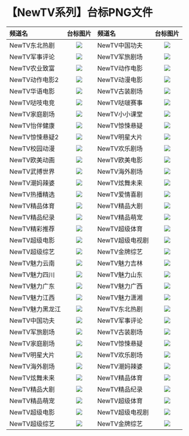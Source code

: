 # 【NewTV系列】台标PNG文件
|频道名|台标图片|频道名|台标图片|
|:---|:---:|:---|:---:|
|NewTV东北热剧|<img src="https://raw.githubusercontent.com/xiaolvdouya/TV-LOGO/refs/heads/main/NewTV%E7%B3%BB%E5%88%97/NewTV东北热剧.png">|NewTV中国功夫|<img src="https://raw.githubusercontent.com/xiaolvdouya/TV-LOGO/refs/heads/main/NewTV%E7%B3%BB%E5%88%97/NewTV中国功夫.png">|
|NewTV军事评论|<img src="https://raw.githubusercontent.com/xiaolvdouya/TV-LOGO/refs/heads/main/NewTV%E7%B3%BB%E5%88%97/NewTV军事评论.png">|NewTV军旅剧场|<img src="https://raw.githubusercontent.com/xiaolvdouya/TV-LOGO/refs/heads/main/NewTV%E7%B3%BB%E5%88%97/NewTV军旅剧场.png">|
|NewTV农业致富|<img src="https://raw.githubusercontent.com/xiaolvdouya/TV-LOGO/refs/heads/main/NewTV%E7%B3%BB%E5%88%97/NewTV农业致富.png">|NewTV动作电影|<img src="https://raw.githubusercontent.com/xiaolvdouya/TV-LOGO/refs/heads/main/NewTV%E7%B3%BB%E5%88%97/NewTV动作电影.png">|
|NewTV动作电影2|<img src="https://raw.githubusercontent.com/xiaolvdouya/TV-LOGO/refs/heads/main/NewTV%E7%B3%BB%E5%88%97/NewTV动作电影2.png">|NewTV动漫电影|<img src="https://raw.githubusercontent.com/xiaolvdouya/TV-LOGO/refs/heads/main/NewTV%E7%B3%BB%E5%88%97/NewTV动漫电影.png">|
|NewTV华语电影|<img src="https://raw.githubusercontent.com/xiaolvdouya/TV-LOGO/refs/heads/main/NewTV%E7%B3%BB%E5%88%97/NewTV华语电影.png">|NewTV古装剧场|<img src="https://raw.githubusercontent.com/xiaolvdouya/TV-LOGO/refs/heads/main/NewTV%E7%B3%BB%E5%88%97/NewTV古装剧场.png">|
|NewTV哒吱电竞|<img src="https://raw.githubusercontent.com/xiaolvdouya/TV-LOGO/refs/heads/main/NewTV%E7%B3%BB%E5%88%97/NewTV哒吱电竞.png">|NewTV哒啵赛事|<img src="https://raw.githubusercontent.com/xiaolvdouya/TV-LOGO/refs/heads/main/NewTV%E7%B3%BB%E5%88%97/NewTV哒啵赛事.png">|
|NewTV家庭剧场|<img src="https://raw.githubusercontent.com/xiaolvdouya/TV-LOGO/refs/heads/main/NewTV%E7%B3%BB%E5%88%97/NewTV家庭剧场.png">|NewTV小小课堂|<img src="https://raw.githubusercontent.com/xiaolvdouya/TV-LOGO/refs/heads/main/NewTV%E7%B3%BB%E5%88%97/NewTV小小课堂.png">|
|NewTV怡伴健康|<img src="https://raw.githubusercontent.com/xiaolvdouya/TV-LOGO/refs/heads/main/NewTV%E7%B3%BB%E5%88%97/NewTV怡伴健康.png">|NewTV惊悚悬疑|<img src="https://raw.githubusercontent.com/xiaolvdouya/TV-LOGO/refs/heads/main/NewTV%E7%B3%BB%E5%88%97/NewTV惊悚悬疑.png">|
|NewTV惊悚悬疑2|<img src="https://raw.githubusercontent.com/xiaolvdouya/TV-LOGO/refs/heads/main/NewTV%E7%B3%BB%E5%88%97/NewTV惊悚悬疑2.png">|NewTV明星大片|<img src="https://raw.githubusercontent.com/xiaolvdouya/TV-LOGO/refs/heads/main/NewTV%E7%B3%BB%E5%88%97/NewTV明星大片.png">|
|NewTV校园动漫|<img src="https://raw.githubusercontent.com/xiaolvdouya/TV-LOGO/refs/heads/main/NewTV%E7%B3%BB%E5%88%97/NewTV校园动漫.png">|NewTV欢乐剧场|<img src="https://raw.githubusercontent.com/xiaolvdouya/TV-LOGO/refs/heads/main/NewTV%E7%B3%BB%E5%88%97/NewTV欢乐剧场.png">|
|NewTV欧美动画|<img src="https://raw.githubusercontent.com/xiaolvdouya/TV-LOGO/refs/heads/main/NewTV%E7%B3%BB%E5%88%97/NewTV欧美动画.png">|NewTV欧美电影|<img src="https://raw.githubusercontent.com/xiaolvdouya/TV-LOGO/refs/heads/main/NewTV%E7%B3%BB%E5%88%97/NewTV欧美电影.png">|
|NewTV武搏世界|<img src="https://raw.githubusercontent.com/xiaolvdouya/TV-LOGO/refs/heads/main/NewTV%E7%B3%BB%E5%88%97/NewTV武搏世界.png">|NewTV海外剧场|<img src="https://raw.githubusercontent.com/xiaolvdouya/TV-LOGO/refs/heads/main/NewTV%E7%B3%BB%E5%88%97/NewTV海外剧场.png">|
|NewTV潮妈辣婆|<img src="https://raw.githubusercontent.com/xiaolvdouya/TV-LOGO/refs/heads/main/NewTV%E7%B3%BB%E5%88%97/NewTV潮妈辣婆.png">|NewTV炫舞未来|<img src="https://raw.githubusercontent.com/xiaolvdouya/TV-LOGO/refs/heads/main/NewTV%E7%B3%BB%E5%88%97/NewTV炫舞未来.png">|
|NewTV热播精选|<img src="https://raw.githubusercontent.com/xiaolvdouya/TV-LOGO/refs/heads/main/NewTV%E7%B3%BB%E5%88%97/NewTV热播精选.png">|NewTV爱情喜剧|<img src="https://raw.githubusercontent.com/xiaolvdouya/TV-LOGO/refs/heads/main/NewTV%E7%B3%BB%E5%88%97/NewTV爱情喜剧.png">|
|NewTV精品体育|<img src="https://raw.githubusercontent.com/xiaolvdouya/TV-LOGO/refs/heads/main/NewTV%E7%B3%BB%E5%88%97/NewTV精品体育.png">|NewTV精品大剧|<img src="https://raw.githubusercontent.com/xiaolvdouya/TV-LOGO/refs/heads/main/NewTV%E7%B3%BB%E5%88%97/NewTV精品大剧.png">|
|NewTV精品纪录|<img src="https://raw.githubusercontent.com/xiaolvdouya/TV-LOGO/refs/heads/main/NewTV%E7%B3%BB%E5%88%97/NewTV精品纪录.png">|NewTV精品萌宠|<img src="https://raw.githubusercontent.com/xiaolvdouya/TV-LOGO/refs/heads/main/NewTV%E7%B3%BB%E5%88%97/NewTV精品萌宠.png">|
|NewTV精彩推荐|<img src="https://raw.githubusercontent.com/xiaolvdouya/TV-LOGO/refs/heads/main/NewTV%E7%B3%BB%E5%88%97/NewTV精彩推荐.png">|NewTV超级体育|<img src="https://raw.githubusercontent.com/xiaolvdouya/TV-LOGO/refs/heads/main/NewTV%E7%B3%BB%E5%88%97/NewTV超级体育.png">|
|NewTV超级电影|<img src="https://raw.githubusercontent.com/xiaolvdouya/TV-LOGO/refs/heads/main/NewTV%E7%B3%BB%E5%88%97/NewTV超级电影.png">|NewTV超级电视剧|<img src="https://raw.githubusercontent.com/xiaolvdouya/TV-LOGO/refs/heads/main/NewTV%E7%B3%BB%E5%88%97/NewTV超级电视剧.png">|
|NewTV超级综艺|<img src="https://raw.githubusercontent.com/xiaolvdouya/TV-LOGO/refs/heads/main/NewTV%E7%B3%BB%E5%88%97/NewTV超级综艺.png">|NewTV金牌综艺|<img src="https://raw.githubusercontent.com/xiaolvdouya/TV-LOGO/refs/heads/main/NewTV%E7%B3%BB%E5%88%97/NewTV金牌综艺.png">|
|NewTV魅力云南|<img src="https://raw.githubusercontent.com/xiaolvdouya/TV-LOGO/refs/heads/main/NewTV%E7%B3%BB%E5%88%97/NewTV魅力云南.png">|NewTV魅力吉林|<img src="https://raw.githubusercontent.com/xiaolvdouya/TV-LOGO/refs/heads/main/NewTV%E7%B3%BB%E5%88%97/NewTV魅力吉林.png">|
|NewTV魅力四川|<img src="https://raw.githubusercontent.com/xiaolvdouya/TV-LOGO/refs/heads/main/NewTV%E7%B3%BB%E5%88%97/NewTV魅力四川.png">|NewTV魅力山东|<img src="https://raw.githubusercontent.com/xiaolvdouya/TV-LOGO/refs/heads/main/NewTV%E7%B3%BB%E5%88%97/NewTV魅力山东.png">|
|NewTV魅力广东|<img src="https://raw.githubusercontent.com/xiaolvdouya/TV-LOGO/refs/heads/main/NewTV%E7%B3%BB%E5%88%97/NewTV魅力广东.png">|NewTV魅力广西|<img src="https://raw.githubusercontent.com/xiaolvdouya/TV-LOGO/refs/heads/main/NewTV%E7%B3%BB%E5%88%97/NewTV魅力广西.png">|
|NewTV魅力江西|<img src="https://raw.githubusercontent.com/xiaolvdouya/TV-LOGO/refs/heads/main/NewTV%E7%B3%BB%E5%88%97/NewTV魅力江西.png">|NewTV魅力潇湘|<img src="https://raw.githubusercontent.com/xiaolvdouya/TV-LOGO/refs/heads/main/NewTV%E7%B3%BB%E5%88%97/NewTV魅力潇湘.png">|
|NewTV魅力黑龙江|<img src="https://raw.githubusercontent.com/xiaolvdouya/TV-LOGO/refs/heads/main/NewTV%E7%B3%BB%E5%88%97/NewTV魅力黑龙江.png">|NewTV东北热剧|<img src="https://raw.githubusercontent.com/xiaolvdouya/TV-LOGO/refs/heads/main/NewTV%E7%B3%BB%E5%88%97/NewTV东北热剧.png">|
|NewTV中国功夫|<img src="https://raw.githubusercontent.com/xiaolvdouya/TV-LOGO/refs/heads/main/NewTV%E7%B3%BB%E5%88%97/NewTV中国功夫.png">|NewTV军事评论|<img src="https://raw.githubusercontent.com/xiaolvdouya/TV-LOGO/refs/heads/main/NewTV%E7%B3%BB%E5%88%97/NewTV军事评论.png">|
|NewTV军旅剧场|<img src="https://raw.githubusercontent.com/xiaolvdouya/TV-LOGO/refs/heads/main/NewTV%E7%B3%BB%E5%88%97/NewTV军旅剧场.png">|NewTV古装剧场|<img src="https://raw.githubusercontent.com/xiaolvdouya/TV-LOGO/refs/heads/main/NewTV%E7%B3%BB%E5%88%97/NewTV古装剧场.png">|
|NewTV家庭剧场|<img src="https://raw.githubusercontent.com/xiaolvdouya/TV-LOGO/refs/heads/main/NewTV%E7%B3%BB%E5%88%97/NewTV家庭剧场.png">|NewTV惊悚悬疑|<img src="https://raw.githubusercontent.com/xiaolvdouya/TV-LOGO/refs/heads/main/NewTV%E7%B3%BB%E5%88%97/NewTV惊悚悬疑.png">|
|NewTV明星大片|<img src="https://raw.githubusercontent.com/xiaolvdouya/TV-LOGO/refs/heads/main/NewTV%E7%B3%BB%E5%88%97/NewTV明星大片.png">|NewTV欢乐剧场|<img src="https://raw.githubusercontent.com/xiaolvdouya/TV-LOGO/refs/heads/main/NewTV%E7%B3%BB%E5%88%97/NewTV欢乐剧场.png">|
|NewTV海外剧场|<img src="https://raw.githubusercontent.com/xiaolvdouya/TV-LOGO/refs/heads/main/NewTV%E7%B3%BB%E5%88%97/NewTV海外剧场.png">|NewTV潮妈辣婆|<img src="https://raw.githubusercontent.com/xiaolvdouya/TV-LOGO/refs/heads/main/NewTV%E7%B3%BB%E5%88%97/NewTV潮妈辣婆.png">|
|NewTV炫舞未来|<img src="https://raw.githubusercontent.com/xiaolvdouya/TV-LOGO/refs/heads/main/NewTV%E7%B3%BB%E5%88%97/NewTV炫舞未来.png">|NewTV精品体育|<img src="https://raw.githubusercontent.com/xiaolvdouya/TV-LOGO/refs/heads/main/NewTV%E7%B3%BB%E5%88%97/NewTV精品体育.png">|
|NewTV精品大剧|<img src="https://raw.githubusercontent.com/xiaolvdouya/TV-LOGO/refs/heads/main/NewTV%E7%B3%BB%E5%88%97/NewTV精品大剧.png">|NewTV精品纪录|<img src="https://raw.githubusercontent.com/xiaolvdouya/TV-LOGO/refs/heads/main/NewTV%E7%B3%BB%E5%88%97/NewTV精品纪录.png">|
|NewTV精品萌宠|<img src="https://raw.githubusercontent.com/xiaolvdouya/TV-LOGO/refs/heads/main/NewTV%E7%B3%BB%E5%88%97/NewTV精品萌宠.png">|NewTV超级体育|<img src="https://raw.githubusercontent.com/xiaolvdouya/TV-LOGO/refs/heads/main/NewTV%E7%B3%BB%E5%88%97/NewTV超级体育.png">|
|NewTV超级电影|<img src="https://raw.githubusercontent.com/xiaolvdouya/TV-LOGO/refs/heads/main/NewTV%E7%B3%BB%E5%88%97/NewTV超级电影.png">|NewTV超级电视剧|<img src="https://raw.githubusercontent.com/xiaolvdouya/TV-LOGO/refs/heads/main/NewTV%E7%B3%BB%E5%88%97/NewTV超级电视剧.png">|
|NewTV超级综艺|<img src="https://raw.githubusercontent.com/xiaolvdouya/TV-LOGO/refs/heads/main/NewTV%E7%B3%BB%E5%88%97/NewTV超级综艺.png">|NewTV金牌综艺|<img src="https://raw.githubusercontent.com/xiaolvdouya/TV-LOGO/refs/heads/main/NewTV%E7%B3%BB%E5%88%97/NewTV金牌综艺.png">|

